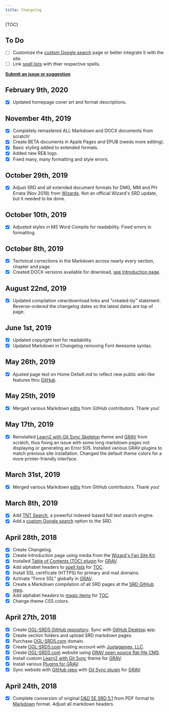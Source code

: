 ```yaml
---
title: Changelog
---
```


[TOC]

## To Do

-   [ ] Customize the [custom Google search](https://cse.google.com/cse?cx=001286843246981938841:_5jzoxwanvq) page or better integrate it with the site.
-   [ ] Link [spell lists](https://ogl-srd5.com/spellcasting) with thier respective spells.

**[Submit an issue or suggestion](https://github.com/Umbyology/OGL-SRD5/issues)**

## February 9th, 2020

-   [x] Updated homepage cover art and format descriptions.

## November 4th, 2019

-   [x] Completely remastered ALL Markdown and DOCX documents from scratch!
-   [x] Create BETA documents in Apple Pages and EPUB (needs more editing).
-   [x] Basic styling added to extended formats.
-   [x] Added new RE& logo.
-   [x] Fixed many, many formatting and style errors.

## October 29th, 2019

-   [x] Adjust SRD and all extended document formats for DMG, MM and PH Errata (Nov 2018) from [Wizards](https://dnd.wizards.com/articles/sage-advice/errata-november-2018). Not an official Wizard's SRD update, but it needed to be done.

## October 10th, 2019

-   [x] Adjusted styles in MS Word Compile for readability. Fixed errors in formatting.

## October 8th, 2019

-   [x] Technical corrections in the Markdown across nearly every section, chapter and page.
-   [x] Created DOCX versions available for download, [see Introduction page](https://ogl-srd5.com).

## August 22nd, 2019

-   [x] Updated compilation view/download links and "created-by" statement. Reverse-ordered the changelog dates so the latest dates are top of page.

## June 1st, 2019

-   [x] Updated copyright text for readability.
-   [x] Updated Markdown in Changelog removing Font Awesome syntax.

## May 26th, 2019

-   [x] Ajusted page text on Home Defailt.md to reflect new public wiki-like features thru [GitHub](http://github.com).

## May 25th, 2019

-   [x] Merged various Markdown [edits](https://github.com/Umbyology/OGL-SRD5/pulls?q=is%3Apr+is%3Aclosed) from GitHub contributors. Thank you!

## May 17th, 2019

-   [x] Reinstalled [Learn2 with Git Sync Skeleton](https://github.com/hibbitts-design/grav-theme-learn2-git-sync) theme and [GRAV](https://getgrav.org) from scratch, thus fixing an issue with some long markdown pages not displaying or generating an Error 505. Installed various GRAV plugins to match previous site installation. Changed the default theme colors for a more printer-friendly interface.

## March 31st, 2019

-   [x] Merged various Markdown [edits](https://github.com/Umbyology/OGL-SRD5/pulls?q=is%3Apr+is%3Aclosed) from GitHub contributors. Thank you!

## March 8th, 2019

-   [x] Add [TNT Search](https://github.com/trilbymedia/grav-plugin-tntsearch), a powerful indexed-based full text search engine.
-   [x] Add a [custom Google search](https://cse.google.com/cse?cx=001286843246981938841:_5jzoxwanvq) option to the SRD.

## April 28th, 2018

-   [x] Create Changelog.
-   [x] Create Introduction page using media from the [Wizard's Fan Site Kit](http://dnd.wizards.com/articles/features/fan-site-kit).
-   [x] Installed [Table of Contents (TOC) plugin](https://github.com/sommerregen/grav-plugin-toc) for [GRAV](https://getgrav.org).
-   [x] Add alphabet headers to [spell lists](http://ogl-srd5.com/spellcasting) for [TOC](https://github.com/sommerregen/grav-plugin-toc).
-   [x] Install SSL certificate (HTTPS) for primary and mail domains.
-   [x] Activate "Force SSL" globally in [GRAV](https://getgrav.org).
-   [x] Create a Markdown compilation of all SRD pages at the [SRD GitHub repo](https://github.com/Umbyology/OGL-SRD5/blob/master/D%26D%205E%20SRD%20v5.1%20Compilation.md).
-   [x] Add alphabet headers to [magic items](http://ogl-srd5.com/magic) for [TOC](https://github.com/sommerregen/grav-plugin-toc).
-   [x] Change theme CSS colors.

## April 27th, 2018

-   [x] Create [OGL-SRD5 GitHub repository](https://github.com/Umbyology/OGL-SRD5). Sync with [GitHub Desktop](https://desktop.github.com) app.
-   [x] Create section folders and upload SRD markdown pages.
-   [x] Purchase [OGL-SRD5.com](http://ogl-srd5.com) domain.
-   [x] Create [OGL-SRD5.com](http://ogl-srd5.com) hosting account with [Juxtagames, LLC](http://juxta.games).
-   [x] Create [OGL-SRD5.com](http://ogl-srd5.com) website using [GRAV open source flat-file CMS](https://getgrav.org).
-   [x] Install custom [Learn2 with Git Sync](https://github.com/hibbitts-design/grav-theme-learn2-git-sync) theme for [GRAV](https://getgrav.org).
-   [x] Install various [Plugins for GRAV](https://getgrav.org/downloads/plugins).
-   [x] Sync website with [GitHub repo](https://github.com/Umbyology/OGL-SRD5) with [Git Sync plugin](https://github.com/trilbymedia/grav-plugin-git-sync) for [GRAV](https://getgrav.org).

## April 24th, 2018

-   [x] Complete conversion of original [D&D 5E SRD 5.1](http://dnd.wizards.com/articles/features/systems-reference-document-srd) from PDF format to [Markdown](https://daringfireball.net/projects/markdown) format. Adjust all markdown headers.
